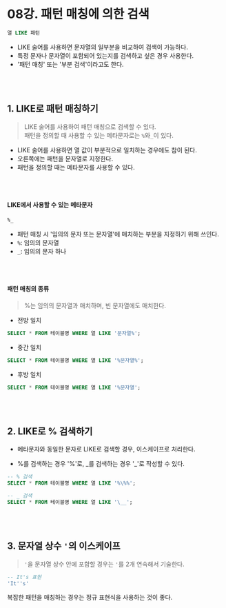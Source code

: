 # 08강. 패턴 매칭에 의한 검색

```sql
열 LIKE 패턴
```

* LIKE 술어를 사용하면 문자열의 일부분을 비교하여 검색이 가능하다.  
* 특정 문자나 문자열이 포함되어 있는지를 검색하고 싶은 경우 사용한다.
* '패턴 매칭' 또는 '부분 검색'이라고도 한다.

<br><br>

## 1. LIKE로 패턴 매칭하기
> LIKE 술어를 사용하여 패턴 매칭으로 검색할 수 있다.  
> 패턴을 정의할 때 사용할 수 있는 메타문자로는 `%`와`_`이 있다.  

* LIKE 술어를 사용하면 열 값이 부분적으로 일치하는 경우에도 참이 된다.
* 오른쪽에는 패턴을 문자열로 지정한다.
* 패턴을 정의할 때는 메타문자를 사용할 수 있다.

<br><br>

#### LIKE에서 사용할 수 있는 메타문자
```sql
%_
```

* 패턴 매칭 시 '임의의 문자 또는 문자열'에 매치하는 부분을 지정하기 위해 쓰인다.
* `%`: 임의의 문자열
* `_`: 임의의 문자 하나

<br><br>

#### 패턴 매칭의 종류
> %는 임의의 문자열과 매치하며, 빈 문자열에도 매치한다.  

* 전방 일치
```sql
SELECT * FROM 테이블명 WHERE 열 LIKE '문자열%';
```

* 중간 일치
```sql
SELECT * FROM 테이블명 WHERE 열 LIKE '%문자열%';
```

* 후방 일치
```sql
SELECT * FROM 테이블명 WHERE 열 LIKE '%문자열';
```


<br><br>

## 2. LIKE로 % 검색하기

* 메타문자와 동일한 문자로 LIKE로 검색할 경우, 이스케이프로 처리한다.


* %를 검색하는 경우 '\%'로, _를 검색하는 경우 '\_'로 작성할 수 있다.
```sql
-- % 검색
SELECT * FROM 테이블명 WHERE 열 LIKE '%\%%';

-- _ 검색
SELECT * FROM 테이블명 WHERE 열 LIKE '\__';
```

<br><br>

## 3. 문자열 상수 `'`의 이스케이프

> `'`을 문자열 상수 안에 포함할 경우는 `'`를 2개 연속해서 기술한다.

```sql
-- It's 표현
'It''s'
```

복잡한 패턴을 매칭하는 경우는 정규 표현식을 사용하는 것이 좋다.  

